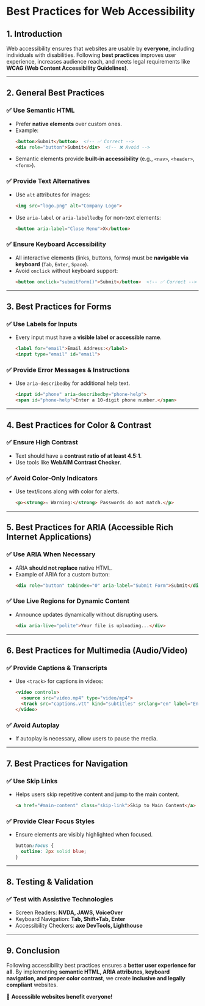 # **Best Practices for Web Accessibility**  

## **1. Introduction**  
Web accessibility ensures that websites are usable by **everyone**, including individuals with disabilities. Following **best practices** improves user experience, increases audience reach, and meets legal requirements like **WCAG (Web Content Accessibility Guidelines)**.  

---

## **2. General Best Practices**  
### ✅ **Use Semantic HTML**  
- Prefer **native elements** over custom ones.  
- Example:  
  ```html
  <button>Submit</button>  <!-- ✅ Correct -->
  <div role="button">Submit</div>  <!-- ❌ Avoid -->
  ```
- Semantic elements provide **built-in accessibility** (e.g., `<nav>`, `<header>`, `<form>`).  

### ✅ **Provide Text Alternatives**  
- Use `alt` attributes for images:  
  ```html
  <img src="logo.png" alt="Company Logo">
  ```
- Use `aria-label` or `aria-labelledby` for non-text elements:  
  ```html
  <button aria-label="Close Menu">X</button>
  ```

### ✅ **Ensure Keyboard Accessibility**  
- All interactive elements (links, buttons, forms) must be **navigable via keyboard** (`Tab`, `Enter`, `Space`).  
- Avoid `onclick` without keyboard support:  
  ```html
  <button onclick="submitForm()">Submit</button>  <!-- ✅ Correct -->
  ```

---

## **3. Best Practices for Forms**  
### ✅ **Use Labels for Inputs**  
- Every input must have a **visible label or accessible name**.  
  ```html
  <label for="email">Email Address:</label>
  <input type="email" id="email">
  ```

### ✅ **Provide Error Messages & Instructions**  
- Use `aria-describedby` for additional help text.  
  ```html
  <input id="phone" aria-describedby="phone-help">
  <span id="phone-help">Enter a 10-digit phone number.</span>
  ```

---

## **4. Best Practices for Color & Contrast**  
### ✅ **Ensure High Contrast**  
- Text should have a **contrast ratio of at least 4.5:1**.  
- Use tools like **WebAIM Contrast Checker**.  

### ✅ **Avoid Color-Only Indicators**  
- Use text/icons along with color for alerts.  
  ```html
  <p><strong>⚠ Warning:</strong> Passwords do not match.</p>
  ```

---

## **5. Best Practices for ARIA (Accessible Rich Internet Applications)**  
### ✅ **Use ARIA When Necessary**  
- ARIA **should not replace** native HTML.  
- Example of ARIA for a custom button:  
  ```html
  <div role="button" tabindex="0" aria-label="Submit Form">Submit</div>
  ```

### ✅ **Use Live Regions for Dynamic Content**  
- Announce updates dynamically without disrupting users.  
  ```html
  <div aria-live="polite">Your file is uploading...</div>
  ```

---

## **6. Best Practices for Multimedia (Audio/Video)**  
### ✅ **Provide Captions & Transcripts**  
- Use `<track>` for captions in videos:  
  ```html
  <video controls>
    <source src="video.mp4" type="video/mp4">
    <track src="captions.vtt" kind="subtitles" srclang="en" label="English">
  </video>
  ```

### ✅ **Avoid Autoplay**  
- If autoplay is necessary, allow users to pause the media.  

---

## **7. Best Practices for Navigation**  
### ✅ **Use Skip Links**  
- Helps users skip repetitive content and jump to the main content.  
  ```html
  <a href="#main-content" class="skip-link">Skip to Main Content</a>
  ```

### ✅ **Provide Clear Focus Styles**  
- Ensure elements are visibly highlighted when focused.  
  ```css
  button:focus {
    outline: 2px solid blue;
  }
  ```

---

## **8. Testing & Validation**  
### ✅ **Test with Assistive Technologies**  
- Screen Readers: **NVDA, JAWS, VoiceOver**  
- Keyboard Navigation: **Tab, Shift+Tab, Enter**  
- Accessibility Checkers: **axe DevTools, Lighthouse**  

---

## **9. Conclusion**  
Following accessibility best practices ensures a **better user experience for all**. By implementing **semantic HTML, ARIA attributes, keyboard navigation, and proper color contrast**, we create **inclusive and legally compliant** websites.  

🚀 **Accessible websites benefit everyone!**